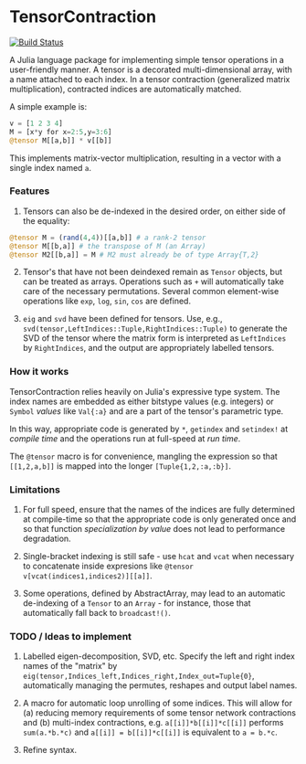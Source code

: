 # TensorContraction

[![Build Status](https://travis-ci.org/andyferris/TensorContraction.jl.svg?branch=master)](https://travis-ci.org/andyferris/TensorContraction.jl)

A Julia language package for implementing simple tensor operations in a user-friendly manner. A tensor is a decorated multi-dimensional array, with a name attached to each index. In a tensor contraction (generalized matrix multiplication), contracted indices are automatically matched.

A simple example is:

```julia
v = [1 2 3 4]
M = [x*y for x=2:5,y=3:6]
@tensor M[[a,b]] * v[[b]]
```

This implements matrix-vector multiplication, resulting in a vector with a single index named `a`. 

### Features

1. Tensors can also be de-indexed in the desired order, on either side of the equality:

```julia
@tensor M = (rand(4,4))[[a,b]] # a rank-2 tensor
@tensor M[[b,a]] # the transpose of M (an Array)
@tensor M2[[b,a]] = M # M2 must already be of type Array{T,2}
```

2. Tensor's that have not been deindexed remain as `Tensor` objects, but can be treated as arrays. Operations such as `+` will automatically take care of the necessary permutations. Several common element-wise operations like `exp`, `log`, `sin`, `cos` are defined.

3. `eig` and `svd` have been defined for tensors. Use, e.g., `svd(tensor,LeftIndices::Tuple,RightIndices::Tuple)` to generate the SVD of the tensor where the matrix form is interpreted as `LeftIndices` by `RightIndices`, and the output are appropriately labelled tensors.


### How it works

TensorContraction relies heavily on Julia's expressive type system. The index names are embedded as either bitstype values (e.g. integers) or  `Symbol` *values* like `Val{:a}` and are a part of the tensor's parametric type.

In this way, appropriate code is generated by `*`, `getindex` and `setindex!` at *compile time* and the operations run at full-speed at *run time*. 

The `@tensor` macro is for convenience, mangling the expression so that ``[[1,2,a,b]]`` is mapped into the longer `[Tuple{1,2,:a,:b}]`.

### Limitations

1. For full speed, ensure that the names of the indices are fully determined at compile-time so that the appropriate code is only generated once and so that function *specialization by value* does not lead to performance degradation.

2. Single-bracket indexing is still safe - use `hcat` and `vcat` when necessary to concatenate inside expresions like `@tensor v[vcat(indices1,indices2)][[a]]`. 

3. Some operations, defined by AbstractArray, may lead to an automatic de-indexing of a `Tensor` to an `Array` - for instance, those that automatically fall back to `broadcast!()`.

### TODO / Ideas to implement

1. Labelled eigen-decomposition, SVD, etc. Specify the left and right index names of the "matrix" by `eig(tensor,Indices_left,Indices_right,Index_out=Tuple{0}`, automatically managing the permutes, reshapes and output label names.

2. A macro for automatic loop unrolling of some indices. This will allow for (a) reducing memory requirements of some tensor network contractions and (b) multi-index contractions, e.g. `a[[i]]*b[[i]]*c[[i]]` performs `sum(a.*b.*c)` and `a[[i]] = b[[i]]*c[[i]]` is equivalent to `a = b.*c`.

3. Refine syntax.